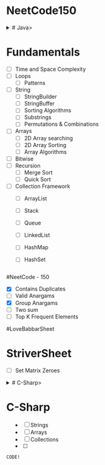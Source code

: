# NeetCode150


<details>
<summary># Java>


# Fundamentals
- [ ] Time and Space Complexity
- [ ] Loops
  - [ ] Patterns
- [ ] String 
  - [ ] StringBuilder
  - [ ] StringBuffer
  - [ ] Sorting Algorithms
  - [ ] Substrings
  - [ ] Permutations & Combinations
- [ ] Arrays
  - [ ] 2D Array searching
  - [ ] 2D Array Sorting
  - [ ] Array Algorithms
- [ ] Bitwise
- [ ] Recursion
  - [ ] Merge Sort
  - [ ] Quick Sort
- [ ] Collection Framework
  - [ ] ArrayList
  - [ ] Stack
  - [ ] Queue
  - [ ] LinkedList
  - [ ] HashMap
  - [ ] HashSet



</details>


#NeetCode - 150
- [x] Contains Duplicates
- [ ] Valid Anargams
- [x] Group Anargams
- [ ] Two sum
- [ ] Top K Frequent Elements

#LoveBabbarSheet

# StriverSheet
- [ ] Set Matrix Zeroes

<details>
<summary># C-Sharp>

# C-Sharp
- [ ] Strings
- [ ] Arrays
- [ ] Collections
- [ ] 


```
CODE!
```
</details>


